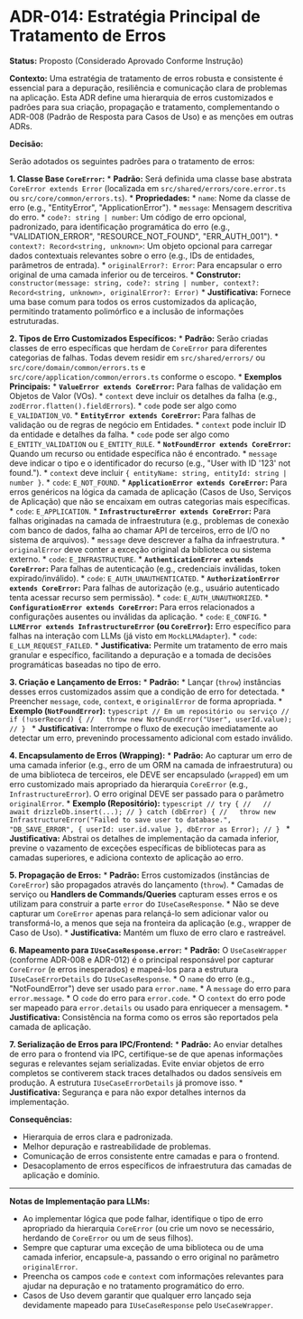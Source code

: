 # ADR-014: Estratégia Principal de Tratamento de Erros

**Status:** Proposto (Considerado Aprovado Conforme Instrução)

**Contexto:**
Uma estratégia de tratamento de erros robusta e consistente é essencial para a depuração, resiliência e comunicação clara de problemas na aplicação. Esta ADR define uma hierarquia de erros customizados e padrões para sua criação, propagação e tratamento, complementando o ADR-008 (Padrão de Resposta para Casos de Uso) e as menções em outras ADRs.

**Decisão:**

Serão adotados os seguintes padrões para o tratamento de erros:

**1. Classe Base `CoreError`:**
    *   **Padrão:** Será definida uma classe base abstrata `CoreError extends Error` (localizada em `src/shared/errors/core.error.ts` ou `src/core/common/errors.ts`).
    *   **Propriedades:**
        *   `name`: Nome da classe de erro (e.g., "EntityError", "ApplicationError").
        *   `message`: Mensagem descritiva do erro.
        *   `code?: string | number`: Um código de erro opcional, padronizado, para identificação programática do erro (e.g., "VALIDATION_ERROR", "RESOURCE_NOT_FOUND", "ERR_AUTH_001").
        *   `context?: Record<string, unknown>`: Um objeto opcional para carregar dados contextuais relevantes sobre o erro (e.g., IDs de entidades, parâmetros de entrada).
        *   `originalError?: Error`: Para encapsular o erro original de uma camada inferior ou de terceiros.
    *   **Construtor:** `constructor(message: string, code?: string | number, context?: Record<string, unknown>, originalError?: Error)`
    *   **Justificativa:** Fornece uma base comum para todos os erros customizados da aplicação, permitindo tratamento polimórfico e a inclusão de informações estruturadas.

**2. Tipos de Erro Customizados Específicos:**
    *   **Padrão:** Serão criadas classes de erro específicas que herdam de `CoreError` para diferentes categorias de falhas. Todas devem residir em `src/shared/errors/` ou `src/core/domain/common/errors.ts` e `src/core/application/common/errors.ts` conforme o escopo.
    *   **Exemplos Principais:**
        *   **`ValueError extends CoreError`:** Para falhas de validação em Objetos de Valor (VOs).
            *   `context` deve incluir os detalhes da falha (e.g., `zodError.flatten().fieldErrors`).
            *   `code` pode ser algo como `E_VALIDATION_VO`.
        *   **`EntityError extends CoreError`:** Para falhas de validação ou de regras de negócio em Entidades.
            *   `context` pode incluir ID da entidade e detalhes da falha.
            *   `code` pode ser algo como `E_ENTITY_VALIDATION` ou `E_ENTITY_RULE`.
        *   **`NotFoundError extends CoreError`:** Quando um recurso ou entidade específica não é encontrado.
            *   `message` deve indicar o tipo e o identificador do recurso (e.g., "User with ID '123' not found.").
            *   `context` deve incluir `{ entityName: string, entityId: string | number }`.
            *   `code`: `E_NOT_FOUND`.
        *   **`ApplicationError extends CoreError`:** Para erros genéricos na lógica da camada de aplicação (Casos de Uso, Serviços de Aplicação) que não se encaixam em outras categorias mais específicas.
            *   `code`: `E_APPLICATION`.
        *   **`InfrastructureError extends CoreError`:** Para falhas originadas na camada de infraestrutura (e.g., problemas de conexão com banco de dados, falha ao chamar API de terceiros, erro de I/O no sistema de arquivos).
            *   `message` deve descrever a falha da infraestrutura.
            *   `originalError` deve conter a exceção original da biblioteca ou sistema externo.
            *   `code`: `E_INFRASTRUCTURE`.
        *   **`AuthenticationError extends CoreError`:** Para falhas de autenticação (e.g., credenciais inválidas, token expirado/inválido).
            *   `code`: `E_AUTH_UNAUTHENTICATED`.
        *   **`AuthorizationError extends CoreError`:** Para falhas de autorização (e.g., usuário autenticado tenta acessar recurso sem permissão).
            *   `code`: `E_AUTH_UNAUTHORIZED`.
        *   **`ConfigurationError extends CoreError`:** Para erros relacionados a configurações ausentes ou inválidas da aplicação.
            *   `code`: `E_CONFIG`.
        *   **`LLMError extends InfrastructureError` (ou `CoreError`):** Erro específico para falhas na interação com LLMs (já visto em `MockLLMAdapter`).
            *   `code`: `E_LLM_REQUEST_FAILED`.
    *   **Justificativa:** Permite um tratamento de erro mais granular e específico, facilitando a depuração e a tomada de decisões programáticas baseadas no tipo de erro.

**3. Criação e Lançamento de Erros:**
    *   **Padrão:**
        *   Lançar (`throw`) instâncias desses erros customizados assim que a condição de erro for detectada.
        *   Preencher `message`, `code`, `context`, e `originalError` de forma apropriada.
    *   **Exemplo (`NotFoundError`):**
        ```typescript
        // Em um repositório ou serviço
        // if (!userRecord) {
        //   throw new NotFoundError("User", userId.value);
        // }
        ```
    *   **Justificativa:** Interrompe o fluxo de execução imediatamente ao detectar um erro, prevenindo processamento adicional com estado inválido.

**4. Encapsulamento de Erros (Wrapping):**
    *   **Padrão:** Ao capturar um erro de uma camada inferior (e.g., erro de um ORM na camada de infraestrutura) ou de uma biblioteca de terceiros, ele DEVE ser encapsulado (`wrapped`) em um erro customizado mais apropriado da hierarquia `CoreError` (e.g., `InfrastructureError`). O erro original DEVE ser passado para o parâmetro `originalError`.
    *   **Exemplo (Repositório):**
        ```typescript
        // try {
        //   // await drizzleDb.insert(...);
        // } catch (dbError) {
        //   throw new InfrastructureError("Failed to save user to database.", "DB_SAVE_ERROR", { userId: user.id.value }, dbError as Error);
        // }
        ```
    *   **Justificativa:** Abstrai os detalhes de implementação da camada inferior, previne o vazamento de exceções específicas de bibliotecas para as camadas superiores, e adiciona contexto de aplicação ao erro.

**5. Propagação de Erros:**
    *   **Padrão:** Erros customizados (instâncias de `CoreError`) são propagados através do lançamento (`throw`).
    *   Camadas de serviço ou **Handlers de Commands/Queries** capturam esses erros e os utilizam para construir a parte `error` do `IUseCaseResponse`.
    *   Não se deve capturar um `CoreError` apenas para relançá-lo sem adicionar valor ou transformá-lo, a menos que seja na fronteira da aplicação (e.g., wrapper de Caso de Uso).
    *   **Justificativa:** Mantém um fluxo de erro claro e rastreável.

**6. Mapeamento para `IUseCaseResponse.error`:**
    *   **Padrão:** O `UseCaseWrapper` (conforme ADR-008 e ADR-012) é o principal responsável por capturar `CoreError` (e erros inesperados) e mapeá-los para a estrutura `IUseCaseErrorDetails` do `IUseCaseResponse`.
    *   O `name` do erro (e.g., "NotFoundError") deve ser usado para `error.name`.
    *   A `message` do erro para `error.message`.
    *   O `code` do erro para `error.code`.
    *   O `context` do erro pode ser mapeado para `error.details` ou usado para enriquecer a mensagem.
    *   **Justificativa:** Consistência na forma como os erros são reportados pela camada de aplicação.

**7. Serialização de Erros para IPC/Frontend:**
    *   **Padrão:** Ao enviar detalhes de erro para o frontend via IPC, certifique-se de que apenas informações seguras e relevantes sejam serializadas. Evite enviar objetos de erro completos se contiverem stack traces detalhados ou dados sensíveis em produção. A estrutura `IUseCaseErrorDetails` já promove isso.
    *   **Justificativa:** Segurança e para não expor detalhes internos da implementação.

**Consequências:**
*   Hierarquia de erros clara e padronizada.
*   Melhor depuração e rastreabilidade de problemas.
*   Comunicação de erros consistente entre camadas e para o frontend.
*   Desacoplamento de erros específicos de infraestrutura das camadas de aplicação e domínio.

---
**Notas de Implementação para LLMs:**
*   Ao implementar lógica que pode falhar, identifique o tipo de erro apropriado da hierarquia `CoreError` (ou crie um novo se necessário, herdando de `CoreError` ou um de seus filhos).
*   Sempre que capturar uma exceção de uma biblioteca ou de uma camada inferior, encapsule-a, passando o erro original no parâmetro `originalError`.
*   Preencha os campos `code` e `context` com informações relevantes para ajudar na depuração e no tratamento programático do erro.
*   Casos de Uso devem garantir que qualquer erro lançado seja devidamente mapeado para `IUseCaseResponse` pelo `UseCaseWrapper`.
